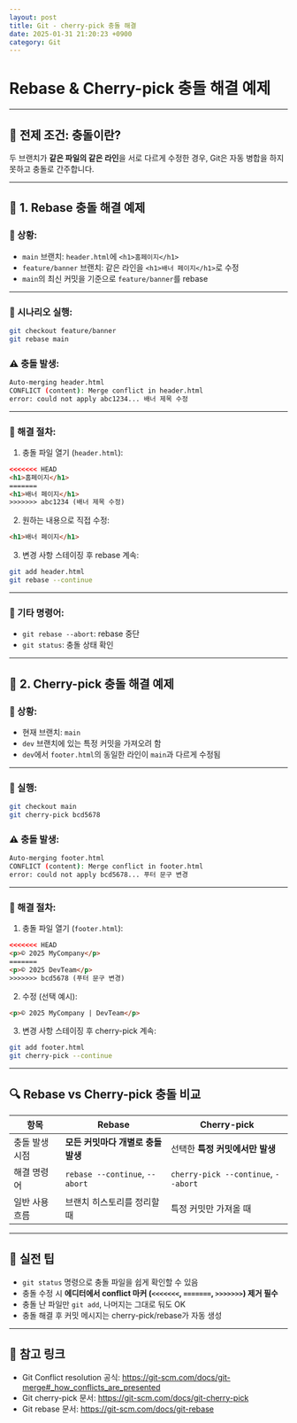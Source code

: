 ```yaml
---
layout: post
title: Git - cherry-pick 충돌 해결
date: 2025-01-31 21:20:23 +0900
category: Git
---
```

# Rebase & Cherry-pick 충돌 해결 예제

---

## 🎯 전제 조건: 충돌이란?

두 브랜치가 **같은 파일의 같은 라인**을 서로 다르게 수정한 경우, Git은 자동 병합을 하지 못하고 충돌로 간주합니다.

---

## 🌿 1. Rebase 충돌 해결 예제

### 📁 상황:

- `main` 브랜치: `header.html`에 `<h1>홈페이지</h1>`
- `feature/banner` 브랜치: 같은 라인을 `<h1>배너 페이지</h1>`로 수정
- `main`의 최신 커밋을 기준으로 `feature/banner`를 rebase

---

### 🧪 시나리오 실행:

```bash
git checkout feature/banner
git rebase main
```

### ⚠️ 충돌 발생:

```bash
Auto-merging header.html
CONFLICT (content): Merge conflict in header.html
error: could not apply abc1234... 배너 제목 수정
```

---

### 🧹 해결 절차:

1. 충돌 파일 열기 (`header.html`):

```html
<<<<<<< HEAD
<h1>홈페이지</h1>
=======
<h1>배너 페이지</h1>
>>>>>>> abc1234 (배너 제목 수정)
```

2. 원하는 내용으로 직접 수정:

```html
<h1>배너 페이지</h1>
```

3. 변경 사항 스테이징 후 rebase 계속:

```bash
git add header.html
git rebase --continue
```

---

### 🔁 기타 명령어:

- `git rebase --abort`: rebase 중단
- `git status`: 충돌 상태 확인

---

## 🍒 2. Cherry-pick 충돌 해결 예제

### 📁 상황:

- 현재 브랜치: `main`
- `dev` 브랜치에 있는 특정 커밋을 가져오려 함
- `dev`에서 `footer.html`의 동일한 라인이 `main`과 다르게 수정됨

---

### 🧪 실행:

```bash
git checkout main
git cherry-pick bcd5678
```

### ⚠️ 충돌 발생:

```bash
Auto-merging footer.html
CONFLICT (content): Merge conflict in footer.html
error: could not apply bcd5678... 푸터 문구 변경
```

---

### 🧹 해결 절차:

1. 충돌 파일 열기 (`footer.html`):

```html
<<<<<<< HEAD
<p>© 2025 MyCompany</p>
=======
<p>© 2025 DevTeam</p>
>>>>>>> bcd5678 (푸터 문구 변경)
```

2. 수정 (선택 예시):

```html
<p>© 2025 MyCompany | DevTeam</p>
```

3. 변경 사항 스테이징 후 cherry-pick 계속:

```bash
git add footer.html
git cherry-pick --continue
```

---

## 🔍 Rebase vs Cherry-pick 충돌 비교

| 항목 | Rebase | Cherry-pick |
|------|--------|-------------|
| 충돌 발생 시점 | **모든 커밋마다 개별로 충돌 발생** | 선택한 **특정 커밋에서만 발생** |
| 해결 명령어 | `rebase --continue`, `--abort` | `cherry-pick --continue`, `--abort` |
| 일반 사용 흐름 | 브랜치 히스토리를 정리할 때 | 특정 커밋만 가져올 때 |

---

## 📎 실전 팁

- `git status` 명령으로 충돌 파일을 쉽게 확인할 수 있음
- 충돌 수정 시 **에디터에서 conflict 마커 (`<<<<<<<`, `=======`, `>>>>>>>`) 제거 필수**
- 충돌 난 파일만 `git add`, 나머지는 그대로 둬도 OK
- 충돌 해결 후 커밋 메시지는 cherry-pick/rebase가 자동 생성

---

## 🔗 참고 링크

- Git Conflict resolution 공식: https://git-scm.com/docs/git-merge#_how_conflicts_are_presented
- Git cherry-pick 문서: https://git-scm.com/docs/git-cherry-pick
- Git rebase 문서: https://git-scm.com/docs/git-rebase